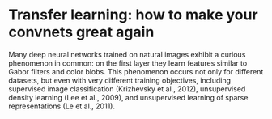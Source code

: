 # Transfer learning: how to make your convnets great again

Many deep neural networks trained on natural images exhibit a curious phenomenon in common: on the first layer they learn features similar to Gabor filters and color blobs. 
This phenomenon occurs not only for different datasets, but even with very different training objectives, including supervised image classification (Krizhevsky et al., 2012), unsupervised density learning (Lee et al., 2009), and unsupervised learning of sparse  representations (Le et al., 2011).


